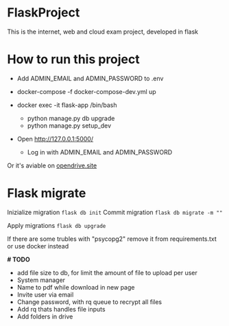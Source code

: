 # FlaskProject

This is the internet, web and cloud exam project, developed in flask

# How to run this project

- Add ADMIN_EMAIL and ADMIN_PASSWORD to .env
- docker-compose -f docker-compose-dev.yml up 

- docker exec -it flask-app /bin/bash
  - python manage.py db upgrade
  - python manage.py setup_dev
- Open http://127.0.0.1:5000/
  - Log in with ADMIN_EMAIL and ADMIN_PASSWORD

Or it's aviable on [opendrive.site](https://opendrive.site/ "Site homepage")
# Flask migrate

Inizialize migration `flask db init`
Commit migration `flask db migrate -m ""`

Apply migrations `flask db upgrade`

If there are some trubles with "psycopg2" remove it from requirements.txt or use docker instead

**# TODO**

- add file size to db, for limit the amount of file to upload per user
- System manager
- Name to pdf while download in new page
- Invite user via email
- Change password, with rq queue to recrypt all files
- Add rq thats handles file inputs
- Add folders in drive
